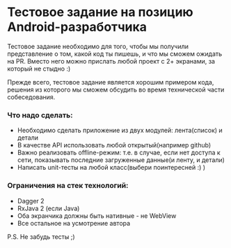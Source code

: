 Тестовое задание на позицию Android-разработчика
==================
Тестовое задание необходимо для того, чтобы мы получили представление о том, какой код ты пишешь, и что мы сможем ожидать на PR. Вместо него можно прислать любой проект с 2+ экранами, за который не стыдно :)

Прежде всего, тестовое задание является хорошим примером кода, решения из которого мы сможем обсудить во время технической части собеседования.

### Что надо сделать:
* Необходимо сделать приложение из двух модулей: лента(список) и детали
* В качестве API использовать любой открытый(например github)
* Важно реализовать offline-режим: т.е. в случае, если нет доступа к сети, показывать последние загруженные данные(и ленту, и детали)
* Написать unit-тесты на любой класс(выбери поинтересней :) )

### Ограничения на стек технологий:
* Dagger 2
* RxJava 2 (если Java)
* Оба экранчика должны быть нативные - не WebView
* Все остальное на усмотрение автора

P.S. Не забудь тесты ;)
